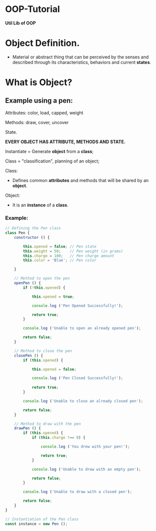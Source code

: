 # OOP-Tutorial
**Util Lib of OOP**

# Object Definition.

* Material or abstract thing that can be perceived by the senses and described through its characteristics, behaviors and current **states**.

# What is Object?

## Example using a pen:

Attributes:
color, load, capped, weight

Methods:
draw, cover, uncover

State.

**EVERY OBJECT HAS ATTRIBUTE, METHODS AND STATE.**

Instantiate = Generate **object** from a **class**;

Class = "classification", planning of an object;

Class:
* Defines common **attributes** and methods that will be shared by an **object**.

Object:
* It is an **instance** of a **class**.

### Example:

```js
// Defining the Pen class
class Pen {
    constructor () {

        this.opened = false; // Pen state
        this.weight = 50;    // Pen weight (in grams)
        this.charge = 100;   // Pen charge amount
        this.color = 'Blue'; // Pen color

    }

    // Method to open the pen
    openPen () {
        if (!this.opened) {

            this.opened = true;

            console.log ('Pen Opened Successfully!');

            return true;
        }

        console.log ('Unable to open an already opened pen');

        return false;
    }

    // Method to close the pen
    closePen () {
        if (this.opened) {

            this.opened = false;

            console.log ('Pen Closed Successfully!');
            
            return true;
        }

        console.log ('Unable to close an already closed pen');

        return false;
    }

    // Method to draw with the pen
    drawPen () {
        if (this.opened) {
            if (this.charge !== 0) {

                console.log ('You drew with your pen!');

                return true;
            }

            console.log ('Unable to draw with an empty pen');

            return false;
        }

        console.log ('Unable to draw with a closed pen');

        return false;
    }
}

// Instantiation of the Pen class
const instance = new Pen ();
```
